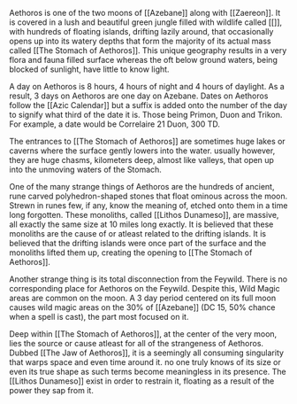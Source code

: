 Aethoros is one of the two moons of [[Azebane]] along with [[Zaereon]]. It is covered in a lush and beautiful green jungle filled with wildlife called [[]], with hundreds of floating islands, drifting lazily around, that occasionally opens up into its watery depths that form the majority of its actual mass called [[The Stomach of Aethoros]]. This unique geography results in a very flora and fauna filled surface whereas the oft below ground waters, being blocked of sunlight, have little to know light.

A day on Aethoros is 8 hours, 4 hours of night and 4 hours of daylight. As a result, 3 days on Aethoros are one day on Azebane. Dates on Aethoros follow the [[Azic Calendar]] but a suffix is added onto the number of the day to signify what third of the date it is. Those being Primon, Duon and Trikon. For example, a date would be Correlaire 21 Duon, 300 TD.

The entrances to [[The Stomach of Aethoros]] are sometimes huge lakes or caverns where the surface gently lowers into the water. usually however, they are huge chasms, kilometers deep, almost like valleys, that open up into the unmoving waters of the Stomach.

One of the many strange things of Aethoros are the hundreds of ancient, rune carved polyhedron-shaped stones that float ominous across the moon. Strewn in runes few, if any, know the meaning of, etched onto them in a time long forgotten. These monoliths, called [[Lithos Dunameso]], are massive, all exactly the same size at 10 miles long exactly. It is believed that these monoliths are the cause of or atleast related to the drifting islands. It is believed that the drifting islands were once part of the surface and the monoliths lifted them up, creating the opening to [[The Stomach of Aethoros]].

Another strange thing is its total disconnection from the Feywild. There is no corresponding place for Aethoros on the Feywild. Despite this, Wild Magic areas are common on the moon. A 3 day period centered on its full moon causes wild magic areas on the 30% of [[Azebane]] (DC 15, 50% chance when a spell is cast), the part most focused on it.

Deep within [[The Stomach of Aethoros]], at the center of the very moon, lies the source or cause atleast for all of the strangeness of Aethoros. Dubbed [[The Jaw of Aethoros]], it is a seemingly all consuming singularity that warps space and even time around it. no one truly knows of its size or even its true shape as such terms become meaningless in its presence. The [[Lithos Dunameso]] exist in order to restrain it, floating as a result of the power they sap from it.